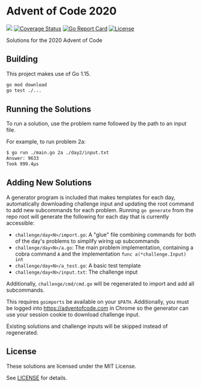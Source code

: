 # Advent of Code 2020

[![](https://github.com/fsschmitt/advent-of-code-2020/workflows/CI/badge.svg)](https://github.com/fsschmitt/advent-of-code-2020/actions) [![Coverage Status](https://coveralls.io/repos/github/fsschmitt/advent-of-code-2020/badge.svg?branch=master)](https://coveralls.io/github/fsschmitt/advent-of-code-2020?branch=master) [![Go Report Card](https://goreportcard.com/badge/github.com/fsschmitt/advent-of-code-2020)](https://goreportcard.com/report/github.com/fsschmitt/advent-of-code-2020) [![License](https://img.shields.io/badge/license-MIT-brightgreen)](./LICENSE)

Solutions for the 2020 Advent of Code

## Building

This project makes use of Go 1.15.

```bash
go mod download
go test ./...
```

## Running the Solutions

To run a solution, use the problem name followed by the path to an input file.

For example, to run problem 2a:

```bash
$ go run ./main.go 2a ./day2/input.txt
Answer: 9633
Took 999.4µs
```

## Adding New Solutions

A generator program is included that makes templates for each day, automatically
downloading challenge input and updating the root command to add new subcommands
for each problem. Running `go generate` from the repo root will generate the
following for each day that is currently accessible:

* `challenge/day<N>/import.go`: A "glue" file combining commands for both of the day's problems to simplify wiring up subcommands
* `challenge/day<N>/a.go`: The main problem implementation, containing a cobra command `A` and the implementation `func a(*challenge.Input) int`
* `challenge/day<N>/a_test.go`: A basic test template
* `challenge/day<N>/input.txt`: The challenge input

Additionally, `challenge/cmd/cmd.go` will be regenerated to import and add all
subcommands.

This requires `goimports` be available on your `$PATH`. Additionally, you must be
logged into https://adventofcode.com in Chrome so the generator can use your session
cookie to download challenge input.

Existing solutions and challenge inputs will be skipped instead of regenerated.

## License

These solutions are licensed under the MIT License.

See [LICENSE](./LICENSE) for details.
